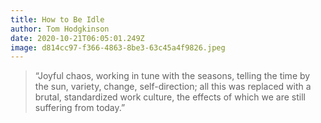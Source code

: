 ```yaml
---
title: How to Be Idle
author: Tom Hodgkinson
date: 2020-10-21T06:05:01.249Z
image: d814cc97-f366-4863-8be3-63c45a4f9826.jpeg
---
```

> “Joyful chaos, working in tune with the seasons, telling the time by the sun, variety, change, self-direction; all this was replaced with a brutal, standardized work culture, the effects of which we are still suffering from today.”